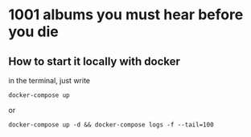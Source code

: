 # 1001  albums you must hear before you die

## How to start it locally with docker

in the terminal, just write

    docker-compose up

or

    docker-compose up -d && docker-compose logs -f --tail=100

